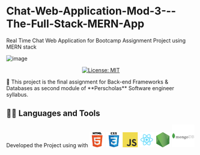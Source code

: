 # Chat-Web-Application-Mod-3---The-Full-Stack-MERN-App
Real Time Chat Web Application for Bootcamp Assignment Project using MERN stack


![image](https://user-images.githubusercontent.com/42888722/215923940-d4968286-e35d-4626-93e9-6e535792ad6e.png)

<div align='center'>

  
[![License: MIT](https://img.shields.io/badge/License-MIT-blue.svg)](https://opensource.org/licenses/MIT)
  
  
</div>
🔭 This project is the final assignment for Back-end Frameworks & Databases as second module of **Perscholas** Software engineer syllabus.




 ## 👨‍💻  Languages and Tools
 
 Developed the Project using with <img src="https://github.com/github/explore/blob/main/topics/html/html.png" alt="html" width="40" height="40"/>  <img src="https://github.com/github/explore/blob/main/topics/css/css.png" alt="css" width="40" height="40"/>  <img src="https://github.com/github/explore/blob/main/topics/javascript/javascript.png" alt="javascript" width="40" height="40"/>  <img src="https://github.com/github/explore/blob/main/topics/react/react.png" alt="react" width="40" height="40"/>  <img src="https://github.com/github/explore/blob/main/topics/nodejs/nodejs.png" alt="nodejs" width="40" height="40"/>  <img src="https://github.com/github/explore/blob/main/topics/mongodb/mongodb.png" alt="mongodb" width="60" height="60"/>  


